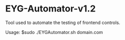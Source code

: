 # EYG-Automator-v1.2
Tool used to automate the testing of frontend controls.

Usage: $sudo ./EYGAutomator.sh domain.com
